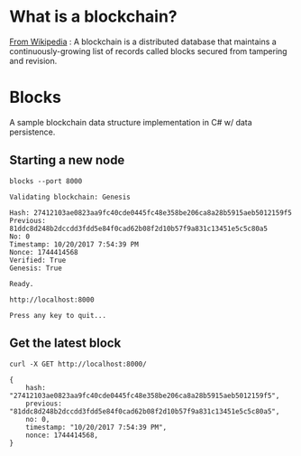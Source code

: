 # What is a blockchain?

[From Wikipedia](https://en.wikipedia.org/wiki/Blockchain) : A blockchain is a distributed database that maintains a continuously-growing list of records called blocks secured from tampering and revision.


# Blocks

A sample blockchain data structure implementation in C# w/ data persistence.

## Starting a new node

```
blocks --port 8000
```

```
Validating blockchain: Genesis

Hash: 27412103ae0823aa9fc40cde0445fc48e358be206ca8a28b5915aeb5012159f5
Previous: 81ddc8d248b2dccdd3fdd5e84f0cad62b08f2d10b57f9a831c13451e5c5c80a5
No: 0
Timestamp: 10/20/2017 7:54:39 PM
Nonce: 1744414568
Verified: True
Genesis: True

Ready.

http://localhost:8000

Press any key to quit...
```

## Get the latest block

```
curl -X GET http://localhost:8000/
```

```
{
	hash: "27412103ae0823aa9fc40cde0445fc48e358be206ca8a28b5915aeb5012159f5",
	previous: "81ddc8d248b2dccdd3fdd5e84f0cad62b08f2d10b57f9a831c13451e5c5c80a5",
	no: 0,
	timestamp: "10/20/2017 7:54:39 PM",
	nonce: 1744414568,
}
```
